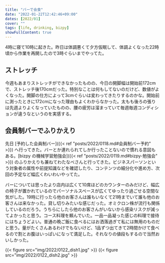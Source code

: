 ```yaml
---
title: "バーで会食"
date: "2022-01-22T12:42:46+09:00"
dates: [2022/01]
cover: ""
tags: [life, drinking, bizpy]
showFullContent: true
---
```


4時に寝て10時に起きた。昨日は体調悪くて夕方仮眠して、体調よくなった22時頃から作業を再開したので3時ぐらいまでやってた。

## ストレッチ

今週もあまりストレッチができなかったものの、今日の開脚幅は開始前172cmで、ストレッチ後170cmだった。特別なことは何もしてないのだけど、数値がよくなった。開脚の仕方によって3cmぐらいは変わってきたりするのかな。開始前に測ったときに172cmになった理由もよくわからなかった。太もも後ろの張りは先週よりよくなっていたものの、腰の疲労は溜まっていて毎週毎週コンディションが違うなというのを実感する。

## 会員制バーでふりかえり

先日 [予約した会員制バー]({{< ref "posts/2022/0118.md#会員制バー予約" >}}) へ行ってきた。バーとか連れられてしか行ったことないので慣れる意図もある。[bizpy の機械学習勉強会]({{< ref "posts/2022/0119.md#bizpy-勉強会" >}}) のふりかえりも兼ねてわたなべさんと行ってきた。ビジネスパーソンという対象者の属性や前提知識などを確認したり、コンテンツの細分化や進め方、次回の予定など幅広くわいわいやってた。

バーについては思ったより店内は広くて10席ほどのカウンターのみだけど、幅広の椅子が置かれているのでパーソナルスペースが広くてゆったり過ごせる空間な気がした。19時に行ったら他のお客さんは誰もいなくて21時までいて誰も他のお客さんは来なかった。貸し切りみたいな感じだった。オミクロン株が流行も関係しているのだろう。うちらにしたら他のお客さんがいないから感染リスクが減ってよかったと思う。コース料理を頼んでいた。一品一品凝った感じの料理で接待にはちょうどよい。普通の晩ご飯に食べるにはお洒落過ぎて私には無用のものだと思う。量がたくさんあるわけでもないけど、1品ずつ出てきて2時間かけて食べるので割とお腹はいっぱいになって満足した。それなりの値段もするので当然おいしかった。

{{< figure src="img/2022/0122_dish1.jpg" >}}
{{< figure src="img/2022/0122_dish2.jpg" >}}
